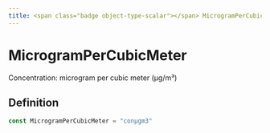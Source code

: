 ```yaml
---
title: <span class="badge object-type-scalar"></span> MicrogramPerCubicMeter
---
```

# <span class="badge object-type-scalar"></span> MicrogramPerCubicMeter

Concentration: microgram per cubic meter (μg/m³)

## Definition

```go
const MicrogramPerCubicMeter = "conμgm3"
```
